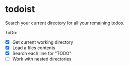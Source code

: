 # todoist
Search your current directory for all your remaining todos.

ToDo:
- [X] Get current working directory
- [X] Load a files contents
- [X] Search each line for "TODO"
- [ ] Work with nested directories